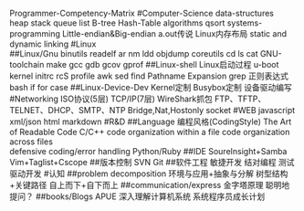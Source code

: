 Programmer-Competency-Matrix 
	#Computer-Science
		data-structures		
			heap
			stack
			queue
			list
			B-tree
			Hash-Table
		algorithms
			qsort
		systems-programming
			Little-endian&Big-endian
			a.out传说
			Linux内存布局
			static and dynamic linking
	#Linux			
		##Linux/Gnu
			binutils
				readelf
				ar
				nm
				ldd
				objdump
			coreutils
				cd
				ls
				cat
			GNU-toolchain
				make
				gcc
				gdb
				gcov
				gprof
		##Linux-shell
			Linux启动过程
				u-boot
				kernel
				initrc
				rcS
				profile
			awk
			sed
			find
				Pathname Expansion
			grep
				正则表达式
			bash
				if
				for
				case
		##Linux-Device-Dev
			Kernel定制
			Busybox定制
			设备驱动编写
	#Networking
		ISO协议(5层)
		TCP/IP(7层)
		WireShark抓包
		FTP、TFTP、TELNET、DHCP、SMTP、NTP
		Bridge,Nat,Hostonly
		socket
	#WEB
		javascript
		xml/json
		html
		markdown
	#R&D
		##Language
			编程风格(CodingStyle)
				The Art of Readable Code
			C/C++
				code organization within a file 
				code organization across files	
				defensive coding/error handling
			Python/Ruby
		##IDE
			SoureInsight+Samba
			Vim+Taglist+Cscope
		##版本控制
			SVN
			Git
		##软件工程
			敏捷开发
			结对编程
			测试驱动开发
	#认知
		##problem decomposition
			环境与应用+抽象与分解
			树型结构+关键路径
			自上而下+自下而上
		##communication/express
			金字塔原理
			聪明地提问？
		##books/Blogs
			APUE
			深入理解计算机系统
			系统程序员成长计划

